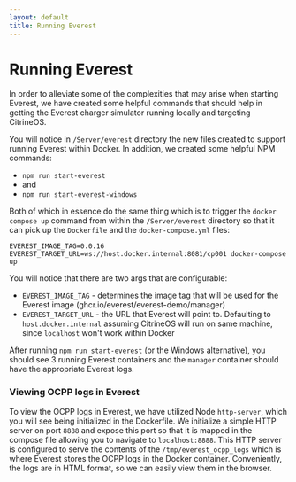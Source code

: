 ```yaml
---
layout: default
title: Running Everest
---
```


# Running Everest
In order to alleviate some of the complexities that may arise when starting Everest, we have created
some helpful commands that should help in getting the Everest charger simulator running locally and targeting
CitrineOS.

You will notice in `/Server/everest` directory the new files created to support running Everest within Docker.
In addition, we created some helpful NPM commands:

- `npm run start-everest`
- and
- `npm run start-everest-windows`

Both of which in essence do the same thing which is to trigger the `docker compose up` command from within
the `/Server/everest` directory so that it can pick up the `Dockerfile` and the `docker-compose.yml` files:

```shell
EVEREST_IMAGE_TAG=0.0.16 EVEREST_TARGET_URL=ws://host.docker.internal:8081/cp001 docker-compose up
```

You will notice that there are two args that are configurable:

- `EVEREST_IMAGE_TAG` - determines the image tag that will be used for the Everest image (ghcr.io/everest/everest-demo/manager)
- `EVEREST_TARGET_URL` - the URL that Everest will point to. Defaulting to `host.docker.internal` assuming CitrineOS will run on same machine, since `localhost` won't work within Docker

After running `npm run start-everest` (or the Windows alternative), you should see 3 running Everest containers
and the `manager` container should have the appropriate Everest logs.

### Viewing OCPP logs in Everest

To view the OCPP logs in Everest, we have utilized Node `http-server`, which you will see being initialized 
in the Dockerfile. We initialize a simple HTTP server on port `8888` and expose this port so that it is
mapped in the compose file allowing you to navigate to `localhost:8888`. This HTTP server is configured to
serve the contents of the `/tmp/everest_ocpp_logs` which is where Everest stores the OCPP logs in the 
Docker container. Conveniently, the logs are in HTML format, so we can easily view them in the browser.
